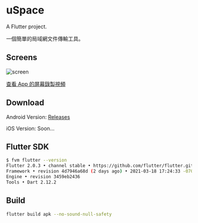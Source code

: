 # uSpace

A  Flutter project.

一個簡單的局域網文件傳輸工具。



## Screens

![screen](https://gitee.com/qoli/u-pic/raw/master/uPic/screen.jpg)

[查看 App 的屏幕錄製視頻](https://gitee.com/qoli/u-pic/raw/master/uPic/uSpace_Build2.mp4)



## Download

Android Version: [Releases ](https://github.com/qoli/uSpace/releases)

iOS Version: Soon...



## Flutter SDK

```bash
$ fvm flutter --version
Flutter 2.0.3 • channel stable • https://github.com/flutter/flutter.git
Framework • revision 4d7946a68d (2 days ago) • 2021-03-18 17:24:33 -0700
Engine • revision 3459eb2436
Tools • Dart 2.12.2
```



## Build

```bash
flutter build apk --no-sound-null-safety
```

